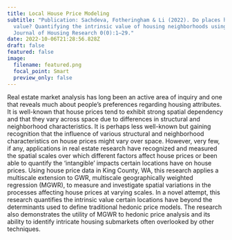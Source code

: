 ```yaml
---
title: Local House Price Modeling
subtitle: "Publication: Sachdeva, Fotheringham & Li (2022). Do places have
  value? Quantifying the intrinsic value of housing neighborhoods using MGWR.
  Journal of Housing Research 0(0):1–29."
date: 2022-10-06T21:28:56.828Z
draft: false
featured: false
image:
  filename: featured.png
  focal_point: Smart
  preview_only: false
---
```

Real estate market analysis has long been an active area of inquiry and one that reveals much about people’s preferences regarding housing attributes. It is well-known that house prices tend to exhibit strong spatial dependency and that they vary across space due to differences in structural and neighborhood characteristics. It is perhaps less well-known but gaining recognition that the influence of various structural and neighborhood characteristics on house prices might vary over space. However, very few, if any, applications in real estate research have recognized and measured the spatial scales over which different factors affect house prices or been able to quantify the ‘intangible’ impacts certain locations have on house prices. Using house price data in King County, WA, this research applies a multiscale extension to GWR, multiscale geographically weighted regression (MGWR), to measure and investigate spatial variations in the processes affecting house prices at varying scales. In a novel attempt, this research quantifies the intrinsic value certain locations have beyond the determinants used to define traditional hedonic price models. The research also demonstrates the utility of MGWR to hedonic price analysis and its ability to identify intricate housing submarkets often overlooked by other techniques.

